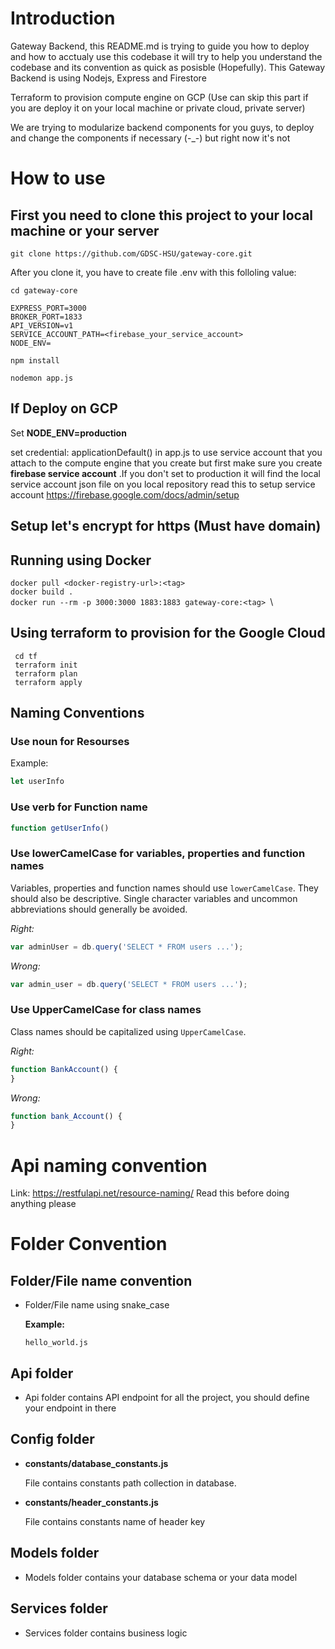 # Introduction
Gateway Backend, this README.md is trying to guide you how to deploy and how to acctualy use this codebase
it will try to help you understand the codebase and its convention as quick as posisble (Hopefully). This Gateway Backend is using Nodejs, Express and Firestore

Terraform to provision compute engine on GCP (Use can skip this part if you are deploy it on your local machine or private cloud, private server)

We are trying to modularize backend components for you guys, to deploy and change the components if necessary (-_-) but right now it's not

# How to use
## First you need to clone this project to your local machine or your server 


```git clone https://github.com/GDSC-HSU/gateway-core.git``` 

After you clone it, you have to create file .env with this folloling value: 

``` cd gateway-core ``` 
```
EXPRESS_PORT=3000
BROKER_PORT=1833
API_VERSION=v1
SERVICE_ACCOUNT_PATH=<firebase_your_service_account>
NODE_ENV= 
```
    
```npm install ```

 ```nodemon app.js ```

## If Deploy on GCP
Set **NODE_ENV=production**

set credential: applicationDefault() in app.js to use service account that you attach to the compute engine that you create but first make sure you create **firebase service account**
.If you don't set to production it will find the local service account json file on you local repository read this to setup service account https://firebase.google.com/docs/admin/setup

## Setup let's encrypt for https (Must have domain) 
## Running using Docker 
```docker pull <docker-registry-url>:<tag> ```\
```docker build .```\
```docker run --rm -p 3000:3000 1883:1883 gateway-core:<tag> ```\
## Using terraform to provision for the Google Cloud
``` cd tf```\
``` terraform init```\
``` terraform plan```\
``` terraform apply```

## Naming Conventions
### Use noun for Resourses
Example:
```js
let userInfo
```
### Use verb for Function name

```js
function getUserInfo()
```
### Use lowerCamelCase for variables, properties and function names

Variables, properties and function names should use `lowerCamelCase`.  They
should also be descriptive. Single character variables and uncommon
abbreviations should generally be avoided.

*Right:*

```js
var adminUser = db.query('SELECT * FROM users ...');
```

*Wrong:*

```js
var admin_user = db.query('SELECT * FROM users ...');
```

### Use UpperCamelCase for class names

Class names should be capitalized using `UpperCamelCase`.

*Right:*

```js
function BankAccount() {
}
```

*Wrong:*

```js
function bank_Account() {
}
```

# Api naming convention
Link: https://restfulapi.net/resource-naming/
Read this before doing anything please
# Folder Convention

## Folder/File name convention

- Folder/File name using snake_case

    **Example:**
    ``` 
    hello_world.js
    ```
## Api folder 
- Api folder contains API endpoint for all the project, you should define your endpoint in there

## Config folder 

* **constants/database_constants.js**

    File contains constants path collection in database.

* **constants/header_constants.js**

    File contains constants name of header key

## Models folder
- Models folder contains your database schema or your data model 
## Services folder
- Services folder contains business logic

